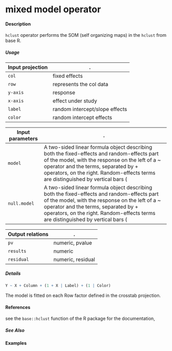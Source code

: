 # mixed model operator

#### Description
`hclust` operator performs the SOM (self organizing maps) in the `hclust` from base R.

##### Usage
Input projection|.
---|---
`col`   | fixed effects
`row`   | represents the col data
`y-axis`| response
`x-axis`| effect under study
`label` | random intercept/slope effects
`color` | random intercept effects


Input parameters|.
---|---
`model`  | A two-sided linear formula object describing both the fixed-effects and random-effects part of the model, with the response on the left of a ~ operator and the terms, separated by + operators, on the right. Random-effects terms are distinguished by vertical bars (|) separating expressions for design matrices from grouping factors. Two vertical bars (||) can be used to specify multiple uncorrelated random effects for the same grouping variable
`null.model` |A two-sided linear formula object describing both the fixed-effects and random-effects part of the model, with the response on the left of a ~ operator and the terms, separated by + operators, on the right. Random-effects terms are distinguished by vertical bars (|) separating expressions for design matrices from grouping factors. Two vertical bars (||) can be used to specify multiple uncorrelated random effects for the same grouping variable"

Output relations|.
---|---
`pv`| numeric, pvalue
`results`| numeric
`residual`| numeric, residual

##### Details

```R
Y ~ X + Column + (1 + X | Label) + (1 | Color)
```
The  model is fitted on each Row factor defined in the crosstab projection.

#### References
see the `base::hclust` function of the R package for the documentation, 


##### See Also


#### Examples
